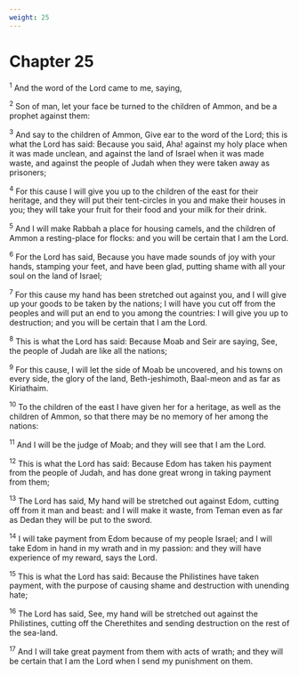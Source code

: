 ```yaml
---
weight: 25
---
```


# Chapter 25

<sup>1</sup> And the word of the Lord came to me, saying, 

<sup>2</sup> Son of man, let your face be turned to the children of Ammon, and be a prophet against them: 

<sup>3</sup> And say to the children of Ammon, Give ear to the word of the Lord; this is what the Lord has said: Because you said, Aha! against my holy place when it was made unclean, and against the land of Israel when it was made waste, and against the people of Judah when they were taken away as prisoners; 

<sup>4</sup> For this cause I will give you up to the children of the east for their heritage, and they will put their tent-circles in you and make their houses in you; they will take your fruit for their food and your milk for their drink. 

<sup>5</sup> And I will make Rabbah a place for housing camels, and the children of Ammon a resting-place for flocks: and you will be certain that I am the Lord. 

<sup>6</sup> For the Lord has said, Because you have made sounds of joy with your hands, stamping your feet, and have been glad, putting shame with all your soul on the land of Israel; 

<sup>7</sup> For this cause my hand has been stretched out against you, and I will give up your goods to be taken by the nations; I will have you cut off from the peoples and will put an end to you among the countries: I will give you up to destruction; and you will be certain that I am the Lord. 

<sup>8</sup> This is what the Lord has said: Because Moab and Seir are saying, See, the people of Judah are like all the nations; 

<sup>9</sup> For this cause, I will let the side of Moab be uncovered, and his towns on every side, the glory of the land, Beth-jeshimoth, Baal-meon and as far as Kiriathaim. 

<sup>10</sup> To the children of the east I have given her for a heritage, as well as the children of Ammon, so that there may be no memory of her among the nations: 

<sup>11</sup> And I will be the judge of Moab; and they will see that I am the Lord. 

<sup>12</sup> This is what the Lord has said: Because Edom has taken his payment from the people of Judah, and has done great wrong in taking payment from them; 

<sup>13</sup> The Lord has said, My hand will be stretched out against Edom, cutting off from it man and beast: and I will make it waste, from Teman even as far as Dedan they will be put to the sword. 

<sup>14</sup> I will take payment from Edom because of my people Israel; and I will take Edom in hand in my wrath and in my passion: and they will have experience of my reward, says the Lord. 

<sup>15</sup> This is what the Lord has said: Because the Philistines have taken payment, with the purpose of causing shame and destruction with unending hate; 

<sup>16</sup> The Lord has said, See, my hand will be stretched out against the Philistines, cutting off the Cherethites and sending destruction on the rest of the sea-land. 

<sup>17</sup> And I will take great payment from them with acts of wrath; and they will be certain that I am the Lord when I send my punishment on them. 


